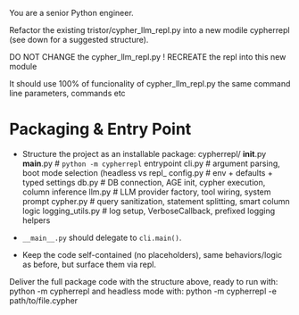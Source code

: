 
You are a senior Python engineer. 

Refactor the existing tristor/cypher_llm_repl.py into a new modile cypherrepl (see down for a suggested structure).

DO NOT CHANGE the cypher_llm_repl.py ! 
RECREATE the repl into this new module

It should use 100% of funcionality of cypher_llm_repl.py
the same command line parameters, commands etc

# Packaging & Entry Point
- Structure the project as an installable package:
  cypherrepl/
    __init__.py
    __main__.py         # `python -m cypherrepl` entrypoint
    cli.py              # argument parsing, boot mode selection (headless vs repl_
    config.py           # env + defaults + typed settings
    db.py               # DB connection, AGE init, cypher execution, column inference
    llm.py              # LLM provider factory, tool wiring, system prompt
    cypher.py           # query sanitization, statement splitting, smart column logic
    logging_utils.py    # log setup, VerboseCallback, prefixed logging helpers
    
- `__main__.py` should delegate to `cli.main()`.
- Keep the code self-contained (no placeholders), same behaviors/logic as before, but surface them via repl.


Deliver the full package code with the structure above, ready to run with:
  python -m cypherrepl
and headless mode with:
  python -m cypherrepl -e path/to/file.cypher
```
